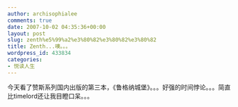 ```yaml
---
author: archisophialee
comments: true
date: 2007-10-02 04:35:36+00:00
layout: post
slug: zenth%e5%99%a2%e3%80%82%e3%80%82%e3%80%82
title: Zenth...噢。。。
wordpress_id: 433834
categories:
- 悦读人生
---
```


今天看了赞斯系列国内出版的第三本，《鲁格纳城堡》。。。好强的时间悖论。。。简直比timelord还让我目瞪口呆。。。
